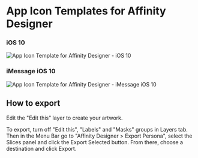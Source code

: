 # App Icon Templates for Affinity Designer

### iOS 10

![App Icon Template for Affinity Designer - iOS 10 ](https://github.com/fabricemasachs/App-Icon-Templates-for-Affinity-Designer/blob/master/App%20Icon%20Template%20for%20Affinity%20Designer%20-%20iOS%2010.png)

### iMessage iOS 10

![App Icon Template for Affinity Designer - iMessage iOS 10 ](https://github.com/fabricemasachs/App-Icon-Templates-for-Affinity-Designer/blob/master/App%20Icon%20Template%20for%20Affinity%20Designer%20-%20iMessage%20iOS%2010.png)

## How to export

Edit the "Edit this" layer to create your artwork.

To export, turn off "Edit this", "Labels" and "Masks" groups in Layers tab. Then in the Menu Bar go to "Affinity Designer > Export Persona", select the Slices panel and click the Export Selected button. From there, choose a destination and click Export.


